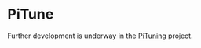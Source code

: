 # PiTune
Further development is underway in the [PiTuning](http://github.com/Igor-Aleksandrov/PiTuning/) project.
